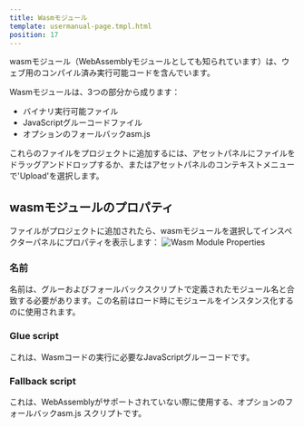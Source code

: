 ```yaml
---
title: Wasmモジュール
template: usermanual-page.tmpl.html
position: 17
---
```


wasmモジュール（WebAssemblyモジュールとしても知られています）は、ウェブ用のコンパイル済み実行可能コードを含んでいます。

Wasmモジュールは、3つの部分から成ります：
* バイナリ実行可能ファイル
* JavaScriptグルーコードファイル
* オプションのフォールバックasm.js

これらのファイルをプロジェクトに追加するには、アセットパネルにファイルをドラッグアンドドロップするか、またはアセットパネルのコンテキストメニューで'Upload'を選択します。

## wasmモジュールのプロパティ

ファイルがプロジェクトに追加されたら、wasmモジュールを選択してインスペクターパネルにプロパティを表示します：
![Wasm Module Properties][1]

### 名前

名前は、グルーおよびフォールバックスクリプトで定義されたモジュール名と合致する必要があります。この名前はロード時にモジュールをインスタンス化するのに使用されます。

### Glue script

これは、Wasmコードの実行に必要なJavaScriptグルーコードです。

### Fallback script

これは、WebAssemblyがサポートされていない際に使用する、オプションのフォールバックasm.js スクリプトです。

[1]: /images/user-manual/assets/wasm-module.png


